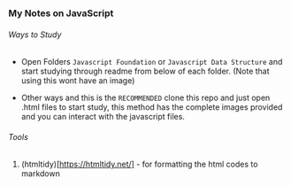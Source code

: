 ### My Notes on JavaScript

###### Ways to Study
- Open Folders `Javascript Foundation` or `Javascript Data Structure` and start studying through readme from below of each folder. (Note that using this wont have an image)

- Other ways and this is the `RECOMMENDED` clone this repo and just open .html files to start study, this method has the complete images provided and you can interact with the javascript files.


###### Tools
1. (htmltidy)[https://htmltidy.net/] - for formatting the html codes to markdown
